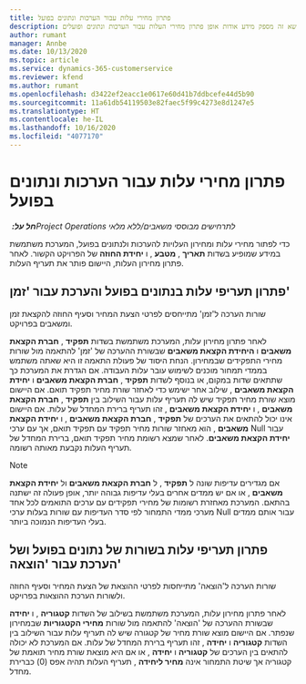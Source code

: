 ```yaml
---
title: פתרון מחירי עלות עבור הערכות ונתונים בפועל
description: נושא זה מספק מידע אודות אופן פתרון מחירי העלות עבור הערכות ונתונים ופועלים.
author: rumant
manager: Annbe
ms.date: 10/13/2020
ms.topic: article
ms.service: dynamics-365-customerservice
ms.reviewer: kfend
ms.author: rumant
ms.openlocfilehash: d3422ef2eacc1e0617e60d41b7ddbcefe44d5b90
ms.sourcegitcommit: 11a61db54119503e82faec5f99c4273e8d1247e5
ms.translationtype: HT
ms.contentlocale: he-IL
ms.lasthandoff: 10/16/2020
ms.locfileid: "4077170"
---
```

# <a name="resolving-cost-prices-for-estimates-and-actuals"></a>פתרון מחירי עלות עבור הערכות ונתונים בפועל

_**חל על:** ‏Project Operations לתרחישים מבוססי משאבים/ללא מלאי_

כדי לפתור מחירי עלות ומחירון העלויות להערכות ולנתונים בפועל, המערכת משתמשת במידע שמופיע בשדות **תאריך** , **מטבע** , ו **יחידת החוזה** של הפרויקט הקשור. לאחר פתרון מחירון העלות, היישום פותר את תעריף העלות.

## <a name="resolving-cost-rates-on-actual-and-estimate-lines-for-time"></a>פתרון תעריפי עלות בנתונים בפועל והערכת עבור 'זמן'

שורות הערכה ל'זמן' מתייחסים לפרטי הצעת המחיר וסעיף החוזה להקצאת זמן ומשאבים בפרויקט.

לאחר פתרון מחירון עלות, המערכת משתמשת בשדות **תפקיד** , **חברת הקצאת משאבים** ו **היחידת הקצאת משאבים** שבשורת ההערכה של 'זמן' להתאמה מול שורות מחירי התפקידים שבמחירון. הנחת היסוד של פעולת התאמה זו היא שאתה משתמש בממדי תמחור מוכנים לשימוש עובר עלות העבודה. אם הגדרת את המערכת כך שתתאים שדות במקום, או בנוסף לשדות **תפקיד** , **חברת הקצאת משאבים** ו **יחידת הקצאת משאבים** , שילוב אחר ישימש כדי לאחזר שורת מחיר תפקיד תואם. אם היישום מוצא שורת מחיר תפקיד שיש לה תעריף עלות עבור השילוב בין **תפקיד** , **חברת הקצאת משאבים** , ו **יחידת הקצאת משאבים** , זהו תעריף ברירת המחדל של עלות. אם היישום אינו יכול להתאים את הערכים של **תפקיד** , **חברת הקצאת משאבים** , ו **יחידת הקצאת משאבים** , הוא מאחזר שורות מחיר תפקיד עם תפקיד תואם, אך עם ערכי Null עבור **יחידת הקצאת משאבים**. לאחר שמצא רשומת מחיר תפקיד תואם, ברירת המחדל של תעריף העלות נקבעת מאותה רשומה. 

> [!NOTE]
> אם מגדירים עדיפות שונה ל **תפקיד** , ל **חברת הקצאת משאבים** ול **יחידת הקצאת משאבים** , או אם יש ממדים אחרים בעלי עדיפות גבוהה יותר, אופן פעולה זה ישתנה בהתאם. המערכת מאחזרת רשומות של מחירי תפקידים עם ערכים התואמים לכל אחד מערכי ממדי התמחור לפי סדר העדיפות עם שורות בעלות ערכי Null עבור אותם ממדים בעלי העדיפות הנמוכה ביותר.

## <a name="resolving-cost-rates-on-actual-and-estimate-lines-for-expense"></a>פתרון תעריפי עלות בשורות של נתונים בפועל ושל הערכת עבור 'הוצאה'

שורות הערכה ל'הוצאה' מתייחסות לפרטי ההוצאת של הצעת המחיר וסעיף החוזה ולשורות הערכת ההוצאות בפרויקט.

לאחר פתרון מחירון עלות, המערכת משתמשת בשילוב של השדות **קטגוריה** , ו **יחידה** שבשורת ההערכה של 'הוצאה' להתאמה מול שורות **מחירי הקטגוריות** שבמחירון שנפתר. אם היישום מוצא שורת מחיר של קטגורה שיש לה תעריף עלות עבור השילוב בין השדות **קטגוריה** ו **יחידה** , זהו תעריף ברירת המחדל של עלות. אם המערכת לא יכולה להתאים בין הערכים של **קטגוריה** ו **יחידה** , או אם היא מוצאת שורת מחיר תואמת של קטגוריה אך שיטת התמחור אינה **מחיר ליחידה** , תעריף העלות תהיה אפס (0) כברירת מחדל.
